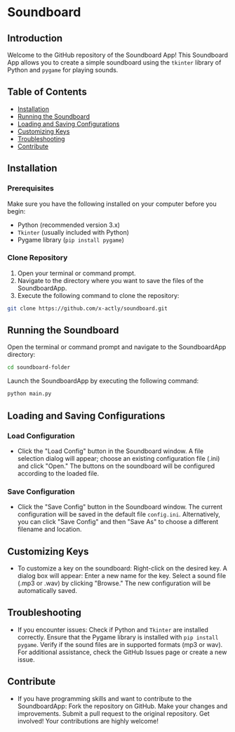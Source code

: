 # Soundboard


## Introduction

Welcome to the GitHub repository of the Soundboard App! This Soundboard App allows you to create a simple soundboard using the `tkinter` library of Python and `pygame` for playing sounds.

## Table of Contents

- [Installation](#installation)
- [Running the Soundboard](#running-the-soundboard)
- [Loading and Saving Configurations](#loading-and-saving-configurations)
- [Customizing Keys](#customizing-keys)
- [Troubleshooting](#troubleshooting)
- [Contribute](#contribute)

## Installation

### Prerequisites

Make sure you have the following installed on your computer before you begin:

- Python (recommended version 3.x)
- `Tkinter` (usually included with Python)
- Pygame library (`pip install pygame`)

### Clone Repository

1. Open your terminal or command prompt.
2. Navigate to the directory where you want to save the files of the SoundboardApp.
3. Execute the following command to clone the repository:

```bash
git clone https://github.com/x-actly/soundboard.git
```

## Running the Soundboard

Open the terminal or command prompt and navigate to the SoundboardApp directory:

```bash
cd soundboard-folder
```

Launch the SoundboardApp by executing the following command:

```bash
python main.py
```

## Loading and Saving Configurations

### Load Configuration

- Click the "Load Config" button in the Soundboard window.
  A file selection dialog will appear; choose an existing configuration file (.ini) and click "Open."
  The buttons on the soundboard will be configured according to the loaded file.

### Save Configuration

- Click the "Save Config" button in the Soundboard window.
  The current configuration will be saved in the default file `config.ini`.
  Alternatively, you can click "Save Config" and then "Save As" to choose a different filename and location.

## Customizing Keys

- To customize a key on the soundboard:
  Right-click on the desired key.
  A dialog box will appear:
  Enter a new name for the key.
  Select a sound file (.mp3 or .wav) by clicking "Browse."
  The new configuration will be automatically saved.

## Troubleshooting

- If you encounter issues:
  Check if Python and `Tkinter` are installed correctly.
  Ensure that the Pygame library is installed with `pip install pygame`.
  Verify if the sound files are in supported formats (mp3 or wav).
  For additional assistance, check the GitHub Issues page or create a new issue.

## Contribute

- If you have programming skills and want to contribute to the SoundboardApp:
  Fork the repository on GitHub.
  Make your changes and improvements.
  Submit a pull request to the original repository.
  Get involved! Your contributions are highly welcome!
